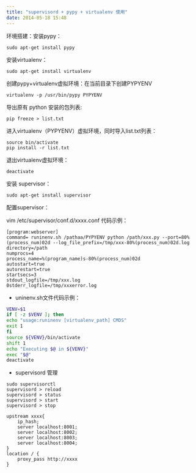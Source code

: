 ```yaml
---
title: "supervisord + pypy + virtualenv 使用"
date: 2014-05-18 15:48
---
```


环境搭建：安装pypy：

```
sudo apt-get install pypy
```

安装virtualenv：

```
sudo apt-get install virtualenv
```

创建pypy+virtualenv虚拟环境：在当前目录下创建PYPYENV

```
virtualenv -p /usr/bin/pypy PYPYENV
```

导出原有 python 安装的包列表:

```
pip freeze > list.txt
```

进入virtualenv（PYPYENV）虚拟环境，同时导入list.txt列表：

```
source bin/activate
pip install -r list.txt
```

退出virtualenv虚拟环境：

```
deactivate
```

安装 supervisor：

```
sudo apt-get install supervisor
```

配置supervisor：

vim /etc/supervisor/conf.d/xxxx.conf 代码示例：

```
[program:webserver]
command= runinenv.sh /pathaa/PYPYENV python /path/xxx.py --port=80%(process_num)02d --log_file_prefix=/tmp/xxx-80%(process_num)02d.log
directory=/path
numprocs=4
process_name=%(program_name)s-80%(process_num)02d
autostart=true
autorestart=true
startsecs=3
stdout_logfile=/tmp/xxx.log
0stderr_logfile=/tmp/xxxerror.log
```


* uninenv.sh文件代码示例：

```bash
VENV=$1
if [ -z $VENV ]; then
echo "usage:runinenv [virtualenv_path] CMDS"
exit 1
fi
source ${VENV}/bin/activate
shift 1
echo "Executing $@ in ${VENV}"
exec "$@"
deactivate
```

* supervisord 管理

```
sudo supervisorctl
supervisord > reload
supervisord > status
supervisord > start
supervisord > stop
```

```
upstream xxxx{
    ip_hash;
    server localhost:8001;
    server localhost:8002;
    server localhost:8003;
    server localhost:8004;
}
location / {
    proxy_pass http://xxxx
}
```
